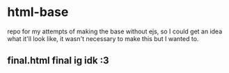 # html-base
repo for my attempts of making the base without ejs, so I could get an idea what it'll look like, it wasn't necessary to make this but I wanted to.

## final.html final ig idk :3
